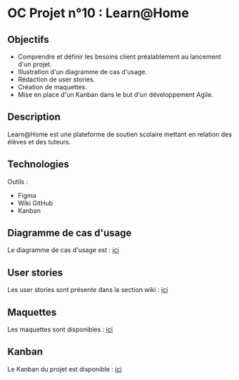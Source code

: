 # OC Projet n°10 : Learn@Home

## Objectifs
- Comprendre et définir les besoins client préalablement au lancement d'un projet.
- Illustration d'un diagramme de cas d'usage.
- Rédaction de user stories.
- Création de maquettes.
- Mise en place d'un Kanban dans le but d'un développement Agile.

## Description
Learn@Home est une plateforme de soutien scolaire mettant en relation des élèves et des tuteurs.

## Technologies
Outils :
- Figma
- Wiki GitHub
- Kanban

## Diagramme de cas d'usage
Le diagramme de cas d'usage est : [ici](https://github.com/KGabard/OC_P10_LearnAtHome/blob/main/Diagrammes%20de%20cas%20d'usage.png)

## User stories
Les user stories sont présente dans la section wiki : [ici](https://github.com/KGabard/OC_P10_LearnAtHome/wiki)

## Maquettes
Les maquettes sont disponibles : [ici](https://www.figma.com/file/dYJdOu6OfPnyi4UB4mgQcZ/Learn%40Home?node-id=578%3A5684&t=KAGKI5tUSKfWTmSC-1)

## Kanban
Le Kanban du projet est disponible : [ici](https://github.com/users/KGabard/projects/1)